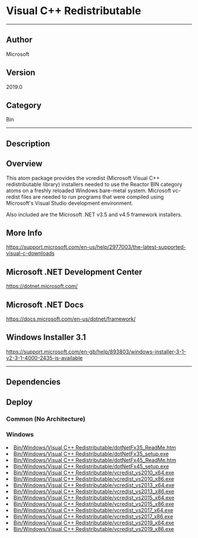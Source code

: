 # Visual C++ Redistributable
___

## Author
Microsoft

## Version
2019.0

## Category
Bin

___

## Description
<h2>Overview</h2>

<p>This atom package provides the vcredist (Microsoft Visual C++ redistributable library) installers needed to use the Reactor BIN category atoms on a freshly reloaded Windows bare-metal system. Microsoft vc-redist files are needed to run programs that were compiled using Microsoft's Visual Studio development environment.</p>

<p>Also included are the Microsoft .NET v3.5 and v4.5 framework installers.</p>

<h2>More Info</h2>
<p><a href="https://support.microsoft.com/en-us/help/2977003/the-latest-supported-visual-c-downloads">https://support.microsoft.com/en-us/help/2977003/the-latest-supported-visual-c-downloads</a></p>

<h2>Microsoft .NET Development Center</h2>
<p><a href="https://dotnet.microsoft.com/">https://dotnet.microsoft.com/</a></p>

<h2>Microsoft .NET Docs</h2>
<p><a href="https://docs.microsoft.com/en-us/dotnet/framework/">https://docs.microsoft.com/en-us/dotnet/framework/</a></p>

<h2>Windows Installer 3.1</h2>
<p><a href="https://support.microsoft.com/en-gb/help/893803/windows-installer-3-1-v2-3-1-4000-2435-is-available">https://support.microsoft.com/en-gb/help/893803/windows-installer-3-1-v2-3-1-4000-2435-is-available</a></p>

___

## Dependencies

## Deploy

### Common (No Architecture)

<ul>
</ul>

### Windows

<li><a href="https://gitlab.com/WeSuckLess/Reactor/-/blob/master/Atoms/com.Microsoft.VisualCPlusPlusRedistributable/Windows/Bin/Windows/Visual C++ Redistributable/dotNetFx35_ReadMe.htm?ref_type=heads">Bin/Windows/Visual C++ Redistributable/dotNetFx35_ReadMe.htm</a></li>
<li><a href="https://gitlab.com/WeSuckLess/Reactor/-/blob/master/Atoms/com.Microsoft.VisualCPlusPlusRedistributable/Windows/Bin/Windows/Visual C++ Redistributable/dotNetFx35_setup.exe?ref_type=heads">Bin/Windows/Visual C++ Redistributable/dotNetFx35_setup.exe</a></li>
<li><a href="https://gitlab.com/WeSuckLess/Reactor/-/blob/master/Atoms/com.Microsoft.VisualCPlusPlusRedistributable/Windows/Bin/Windows/Visual C++ Redistributable/dotNetFx45_ReadMe.htm?ref_type=heads">Bin/Windows/Visual C++ Redistributable/dotNetFx45_ReadMe.htm</a></li>
<li><a href="https://gitlab.com/WeSuckLess/Reactor/-/blob/master/Atoms/com.Microsoft.VisualCPlusPlusRedistributable/Windows/Bin/Windows/Visual C++ Redistributable/dotNetFx45_setup.exe?ref_type=heads">Bin/Windows/Visual C++ Redistributable/dotNetFx45_setup.exe</a></li>
<li><a href="https://gitlab.com/WeSuckLess/Reactor/-/blob/master/Atoms/com.Microsoft.VisualCPlusPlusRedistributable/Windows/Bin/Windows/Visual C++ Redistributable/vcredist_vs2010_x64.exe?ref_type=heads">Bin/Windows/Visual C++ Redistributable/vcredist_vs2010_x64.exe</a></li>
<li><a href="https://gitlab.com/WeSuckLess/Reactor/-/blob/master/Atoms/com.Microsoft.VisualCPlusPlusRedistributable/Windows/Bin/Windows/Visual C++ Redistributable/vcredist_vs2010_x86.exe?ref_type=heads">Bin/Windows/Visual C++ Redistributable/vcredist_vs2010_x86.exe</a></li>
<li><a href="https://gitlab.com/WeSuckLess/Reactor/-/blob/master/Atoms/com.Microsoft.VisualCPlusPlusRedistributable/Windows/Bin/Windows/Visual C++ Redistributable/vcredist_vs2013_x64.exe?ref_type=heads">Bin/Windows/Visual C++ Redistributable/vcredist_vs2013_x64.exe</a></li>
<li><a href="https://gitlab.com/WeSuckLess/Reactor/-/blob/master/Atoms/com.Microsoft.VisualCPlusPlusRedistributable/Windows/Bin/Windows/Visual C++ Redistributable/vcredist_vs2013_x86.exe?ref_type=heads">Bin/Windows/Visual C++ Redistributable/vcredist_vs2013_x86.exe</a></li>
<li><a href="https://gitlab.com/WeSuckLess/Reactor/-/blob/master/Atoms/com.Microsoft.VisualCPlusPlusRedistributable/Windows/Bin/Windows/Visual C++ Redistributable/vcredist_vs2015_x64.exe?ref_type=heads">Bin/Windows/Visual C++ Redistributable/vcredist_vs2015_x64.exe</a></li>
<li><a href="https://gitlab.com/WeSuckLess/Reactor/-/blob/master/Atoms/com.Microsoft.VisualCPlusPlusRedistributable/Windows/Bin/Windows/Visual C++ Redistributable/vcredist_vs2015_x86.exe?ref_type=heads">Bin/Windows/Visual C++ Redistributable/vcredist_vs2015_x86.exe</a></li>
<li><a href="https://gitlab.com/WeSuckLess/Reactor/-/blob/master/Atoms/com.Microsoft.VisualCPlusPlusRedistributable/Windows/Bin/Windows/Visual C++ Redistributable/vcredist_vs2017_x64.exe?ref_type=heads">Bin/Windows/Visual C++ Redistributable/vcredist_vs2017_x64.exe</a></li>
<li><a href="https://gitlab.com/WeSuckLess/Reactor/-/blob/master/Atoms/com.Microsoft.VisualCPlusPlusRedistributable/Windows/Bin/Windows/Visual C++ Redistributable/vcredist_vs2017_x86.exe?ref_type=heads">Bin/Windows/Visual C++ Redistributable/vcredist_vs2017_x86.exe</a></li>
<li><a href="https://gitlab.com/WeSuckLess/Reactor/-/blob/master/Atoms/com.Microsoft.VisualCPlusPlusRedistributable/Windows/Bin/Windows/Visual C++ Redistributable/vcredist_vs2019_x64.exe?ref_type=heads">Bin/Windows/Visual C++ Redistributable/vcredist_vs2019_x64.exe</a></li>
<li><a href="https://gitlab.com/WeSuckLess/Reactor/-/blob/master/Atoms/com.Microsoft.VisualCPlusPlusRedistributable/Windows/Bin/Windows/Visual C++ Redistributable/vcredist_vs2019_x86.exe?ref_type=heads">Bin/Windows/Visual C++ Redistributable/vcredist_vs2019_x86.exe</a></li>

